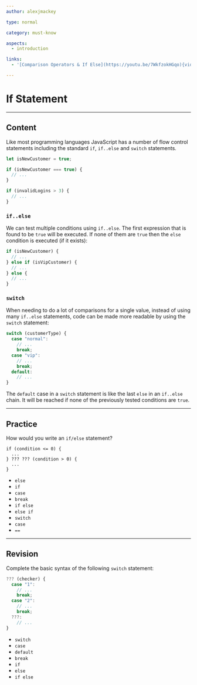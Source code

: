 ```yaml
---
author: alexjmackey

type: normal

category: must-know

aspects:
  - introduction

links:
  - '[Comparison Operators & If Else](https://youtu.be/7WkfzokHGqo){video}'

---
```


# If Statement

---
## Content

Like most programming languages JavaScript has a number of flow control statements including the standard `if`, `if..else` and `switch` statements.

```js
let isNewCustomer = true;

if (isNewCustomer === true) {
  // ...
}

if (invalidLogins > 3) {
  // ...
}
```

### `if..else`

We can test multiple conditions using `if..else`. The first expression that is found to be `true` will be executed. If none of them are `true` then the `else` condition is executed (if it exists):

```js
if (isNewCustomer) {
  // ...
} else if (isVipCustomer) {
  // ...
} else {
  // ...
}
```

### `switch`

When needing to do a lot of comparisons for a single value, instead of using many `if..else` statements, code can be made more readable by using the `switch` statement:

```js
switch (customerType) {
  case "normal":
    // ...
    break;
  case "vip":
    // ...
    break;
  default:
    // ...
}
```

The `default` case in a `switch` statement is like the last `else` in an `if..else` chain. It will be reached if none of the previously tested conditions are `true`.

---
## Practice

How would you write an `if/else` statement?
```
if (condition <= 0) {
  ...
} ??? ??? (condition > 0) {
  ...
}

```

* `else`
* `if`
* `case`
* `break`
* `if else`
* `else if`
* `switch`
* `case`
* `==`

---
## Revision
 
Complete the basic syntax of the following `switch` statement:

```js
??? (checker) {
  case "1":
    // ...
    break;
  case "2":
    // ...
    break;
  ???:
    // ...
}
```

* `switch`
* `case`
* `default`
* `break`
* `if`
* `else`
* `if else`
